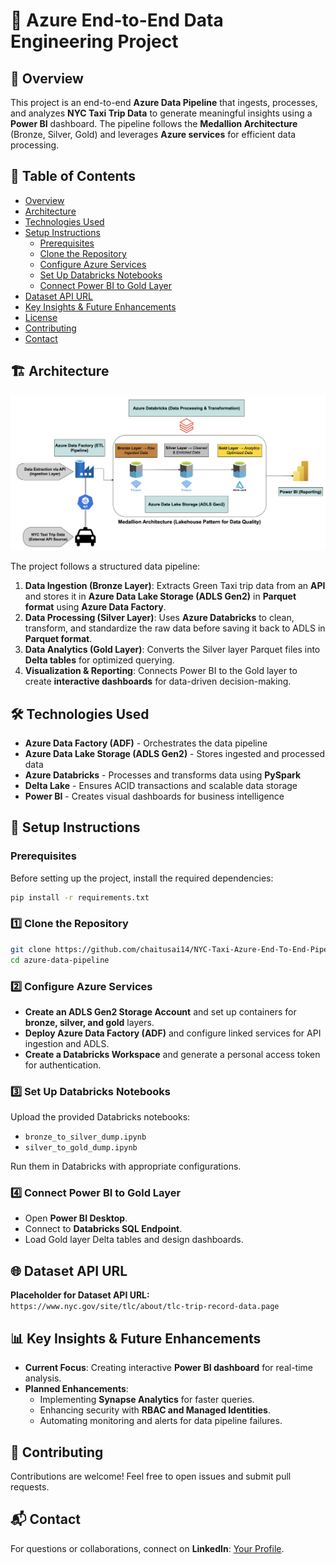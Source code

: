# 🚀 Azure End-to-End Data Engineering Project

## 📌 Overview
This project is an end-to-end **Azure Data Pipeline** that ingests, processes, and analyzes **NYC Taxi Trip Data** to generate meaningful insights using a **Power BI** dashboard. The pipeline follows the **Medallion Architecture** (Bronze, Silver, Gold) and leverages **Azure services** for efficient data processing.

## 📖 Table of Contents
- [Overview](#-overview)
- [Architecture](#-architecture)
- [Technologies Used](#-technologies-used)
- [Setup Instructions](#-setup-instructions)
  - [Prerequisites](#prerequisites)
  - [Clone the Repository](#1%EF%B8%8F⃣-clone-the-repository)
  - [Configure Azure Services](#2%EF%B8%8F⃣-configure-azure-services)
  - [Set Up Databricks Notebooks](#3%EF%B8%8F⃣-set-up-databricks-notebooks)
  - [Connect Power BI to Gold Layer](#4%EF%B8%8F⃣-connect-power-bi-to-gold-layer)
- [Dataset API URL](#-dataset-api-url)
- [Key Insights & Future Enhancements](#-key-insights--future-enhancements)
- [License](#-license)
- [Contributing](#-contributing)
- [Contact](#-contact)

## 🏗️ Architecture

![Architecture Diagram](assets/architecture.png)

The project follows a structured data pipeline:

1. **Data Ingestion (Bronze Layer)**: Extracts Green Taxi trip data from an **API** and stores it in **Azure Data Lake Storage (ADLS Gen2)** in **Parquet format** using **Azure Data Factory**.
2. **Data Processing (Silver Layer)**: Uses **Azure Databricks** to clean, transform, and standardize the raw data before saving it back to ADLS in **Parquet format**.
3. **Data Analytics (Gold Layer)**: Converts the Silver layer Parquet files into **Delta tables** for optimized querying.
4. **Visualization & Reporting**: Connects Power BI to the Gold layer to create **interactive dashboards** for data-driven decision-making.

## 🛠️ Technologies Used
- **Azure Data Factory (ADF)** - Orchestrates the data pipeline
- **Azure Data Lake Storage (ADLS Gen2)** - Stores ingested and processed data
- **Azure Databricks** - Processes and transforms data using **PySpark**
- **Delta Lake** - Ensures ACID transactions and scalable data storage
- **Power BI** - Creates visual dashboards for business intelligence

## 🔧 Setup Instructions

### Prerequisites
Before setting up the project, install the required dependencies:
```bash
pip install -r requirements.txt
```

### **1️⃣ Clone the Repository**
```bash
git clone https://github.com/chaitusai14/NYC-Taxi-Azure-End-To-End-Pipeline.git
cd azure-data-pipeline
```

### **2️⃣ Configure Azure Services**
- **Create an ADLS Gen2 Storage Account** and set up containers for **bronze, silver, and gold** layers.
- **Deploy Azure Data Factory (ADF)** and configure linked services for API ingestion and ADLS.
- **Create a Databricks Workspace** and generate a personal access token for authentication.

### **3️⃣ Set Up Databricks Notebooks**
Upload the provided Databricks notebooks:
- `bronze_to_silver_dump.ipynb`
- `silver_to_gold_dump.ipynb`

Run them in Databricks with appropriate configurations.

### **4️⃣ Connect Power BI to Gold Layer**
- Open **Power BI Desktop**.
- Connect to **Databricks SQL Endpoint**.
- Load Gold layer Delta tables and design dashboards.

## 🌐 Dataset API URL
**Placeholder for Dataset API URL:** `https://www.nyc.gov/site/tlc/about/tlc-trip-record-data.page`

## 📊 Key Insights & Future Enhancements
- **Current Focus**: Creating interactive **Power BI dashboard** for real-time analysis.
- **Planned Enhancements**:
  - Implementing **Synapse Analytics** for faster queries.
  - Enhancing security with **RBAC and Managed Identities**.
  - Automating monitoring and alerts for data pipeline failures.

## 🤝 Contributing
Contributions are welcome! Feel free to open issues and submit pull requests.

## 📬 Contact
For questions or collaborations, connect on **LinkedIn**: [Your Profile](https://www.linkedin.com/in/chaitusai14031998).
